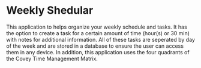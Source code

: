 # Weekly Shedular

This application to helps organize your weekly schedule and tasks. It has the option to create a task for a certain amount of time (hour(s) or 30 min) with notes for additional information. All of these tasks are seperated by day of the week and are stored in a database to ensure the user can access them in any device. In addition, this application uses the four quadrants of the Covey Time Management Matrix.
